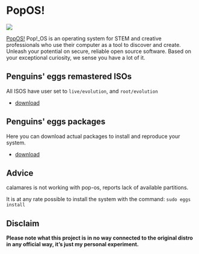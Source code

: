 # PopOS!
![](/img/pop-os.svg)

[PopOS!](https://pop.system76.com/) Pop!_OS is an operating system for STEM and creative professionals who use their computer as a tool to discover and create. Unleash your potential on secure, reliable open source software. Based on your exceptional curiosity, we sense you have a lot of it.

## Penguins' eggs remastered ISOs
All ISOS have user set to ```live/evolution```, and ```root/evolution```

* [download](https://drive.google.com/drive/folders/1PpBhbE3XYJRCgE1gWmVgyHCkFgfxcIRt)

## Penguins' eggs packages
Here you can download actual packages to install and reproduce your system.

* [download](https://penguins-eggs.net/basket/index.php?p=packages%2Fdebs)

## Advice
calamares is not working with pop-os, reports lack of available partitions.

It is at any rate possible to install the system with the command: `sudo eggs install`

## Disclaim
__Please note what this project is in no way connected to the original distro in any official way, it’s just my personal experiment.__
